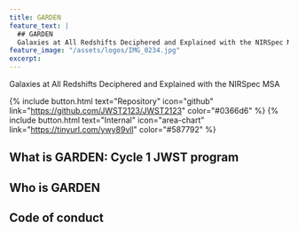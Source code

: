 ```yaml
---
title: GARDEN
feature_text: |
  ## GARDEN
  Galaxies at All Redshifts Deciphered and Explained with the NIRSpec MSA
feature_image: "/assets/logos/IMG_0234.jpg"
excerpt:
---
```


Galaxies at All Redshifts Deciphered and Explained with the NIRSpec MSA

{% include button.html text="Repository" icon="github" link="https://github.com/JWST2123/JWST2123" color="#0366d6" %}
{% include button.html text="Internal" icon="area-chart" link="https://tinyurl.com/ywy89vll" color="#587792" %}

## What is GARDEN: Cycle 1 JWST program



## Who is GARDEN


## Code of conduct
